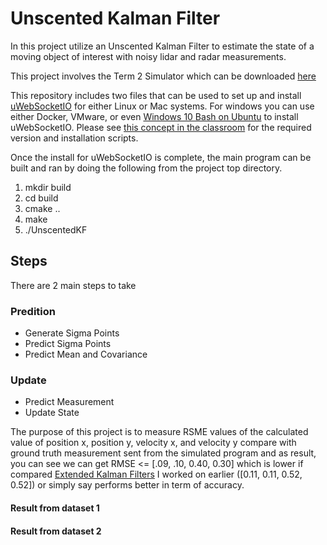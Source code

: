 # Unscented Kalman Filter

In this project utilize an Unscented Kalman Filter to estimate the state of a moving object of interest with noisy lidar and radar measurements. 

This project involves the Term 2 Simulator which can be downloaded [here](https://github.com/udacity/self-driving-car-sim/releases)

This repository includes two files that can be used to set up and install [uWebSocketIO](https://github.com/uWebSockets/uWebSockets) for either Linux or Mac systems. For windows you can use either Docker, VMware, or even [Windows 10 Bash on Ubuntu](https://www.howtogeek.com/249966/how-to-install-and-use-the-linux-bash-shell-on-windows-10/) to install uWebSocketIO. Please see [this concept in the classroom](https://classroom.udacity.com/nanodegrees/nd013/parts/40f38239-66b6-46ec-ae68-03afd8a601c8/modules/0949fca6-b379-42af-a919-ee50aa304e6a/lessons/f758c44c-5e40-4e01-93b5-1a82aa4e044f/concepts/16cf4a78-4fc7-49e1-8621-3450ca938b77) for the required version and installation scripts.

Once the install for uWebSocketIO is complete, the main program can be built and ran by doing the following from the project top directory.

1. mkdir build
2. cd build
3. cmake ..
4. make
5. ./UnscentedKF

## Steps

There are 2 main steps to take

### Predition

* Generate Sigma Points
* Predict Sigma Points
* Predict Mean and Covariance

### Update

* Predict Measurement
* Update State

The purpose of this project is to measure RSME values of the calculated value of position x, position y, velocity x, and velocity y compare with ground truth measurement sent from the simulated program and as result, you can see we can get RMSE <= [.09, .10, 0.40, 0.30] which is lower if compared [Extended Kalman Filters](https://github.com/anonymint/extended-kalman-filter) I worked on earlier ([0.11, 0.11, 0.52, 0.52]) or simply say performs better in term of accuracy.

#### Result from dataset 1

#### Result from dataset 2